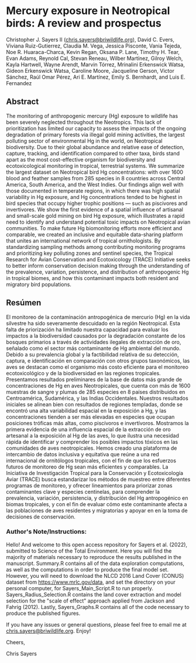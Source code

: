 # Mercury exposure in Neotropical birds: A review and prospectus

Christopher J. Sayers II (chris.sayers@briwildlife.org), David C. Evers, Viviana Ruiz-Gutierrez, Claudia M. Vega, Jessica Pisconte, Vania Tejeda, Noe R. Huaraca-Charca, Kevin Regan, Oksana P. Lane, Timothy H. Tear, Evan Adams, Reynold Cal, Stevan Reneau, Wilber Martínez, Gilroy Welch, Kayla Hartwell, Wayne Arendt, Marvin Tórrez, Mrinalini Erkenswick Watsa, Gideon Erkenswick Watsa, Caroline Moore, Jacqueline Gerson, Victor Sánchez, Raúl Omar Pérez, Ari E. Martínez, Emily S. Bernhardt, and Luis E. Fernandez

## Abstract
The monitoring of anthropogenic mercury (Hg) exposure to wildlife has been severely neglected throughout the Neotropics. This lack of prioritization has limited our capacity to assess the impacts of the ongoing degradation of primary forests via illegal gold mining activities, the largest polluting sector of environmental Hg in the world, on Neotropical biodiversity. Due to their global abundance and relative ease of detection, capture, tracking, and identification compared to other taxa, birds stand apart as the most cost-effective organism for biodiversity and ecotoxicological monitoring in tropical, terrestrial systems. We summarize the largest dataset on Neotropical bird Hg concentrations: with over 1600 blood and feather samples from 285 species in 8 countries across Central America, South America, and the West Indies. Our findings align well with those documented in temperate regions, in which there was high spatial variability in Hg exposure, and Hg concentrations tended to be highest in bird species that occupy higher trophic positions — such as piscivores and invertivores. We show the first evidence of a spatial influence of artisanal and small-scale gold mining on bird Hg exposure, which illustrates a rapid need to identify and understand potential toxic impacts on Neotropical avian communities. To make future Hg biomonitoring efforts more efficient and comparable, we created an inclusive and equitable data-sharing platform that unites an international network of tropical ornithologists. By standardizing sampling methods among contributing monitoring programs and prioritizing key polluting zones and sentinel species, the Tropical Research for Avian Conservation and Ecotoxicology (TRACE) Initiative seeks to better inform conservation decision making through the understanding of the prevalence, variation, persistence, and distribution of anthropogenic Hg in tropical biomes, and how this contaminant impacts both resident and migratory bird populations.

## Resúmen
El monitoreo de la contaminación antropogénica de mercurio (Hg) en la vida silvestre ha sido severamente descuidado en la región Neotropical. Esta falta de priorización ha limitado nuestra capacidad para evaluar los impactos a la biodiversidad causados por la degradación constante de los bosques primarios a través de actividades ilegales de extracción de oro, señalado como el sector más contaminante de Hg ambiental del mundo. Debido a su prevalencia global y la factibilidad relativa de su detección, captura, e identificación en comparación con otros grupos taxonómicos, las aves se destacan como el organismo más costo eficiente para el monitoreo ecotoxicológico y de la biodiversidad en las regiones tropicales. Presentamos resultados preliminares de la base de datos más grande de concentraciones de Hg en aves Neotropicales, que cuenta con más de 1600 muestras de sangre y plumas de 285 especies en 8 países distribuidos en  Centroamérica, Sudamérica, y las Indias Occidentales. Nuestros resultados iniciales se alinean bien con resultados de regiones templadas, donde se encontró una alta variabilidad espacial en la exposición a Hg, y las concentraciones tienden a ser más  elevadas en especies que ocupan posiciones tróficas más altas, como piscívoros e invertívoros. Mostramos la primera evidencia de una influencia espacial de la extracción de oro artesanal a la exposición al Hg de las aves, lo que ilustra una necesidad rápida de identificar y comprender los posibles impactos tóxicos en las comunidades de aves neotropicales. Hemos creado una plataforma de intercambio de datos inclusiva y equitativa que reúne a una red internacional de ornitólogos tropicales, con el fin de  que los esfuerzos futuros de monitoreo de Hg sean más eficientes y comparables. La Iniciativa de Investigación Tropical para la Conservación y Ecotoxicología Aviar (TRACE) busca estandarizar los métodos de muestreo entre diferentes programas de monitoreo, y ofrecer lineamientos para priorizar zonas contaminantes clave y especies centinelas, para comprender la prevalencia, variación, persistencia, y distribución del Hg antropogénico en biomas tropicales, y con el fin de evaluar cómo este contaminante afecta a las poblaciones de aves residentes y migratorias y apoyar en en la toma de decisiones de conservación.

### Author's Note/Instructions:

Hello! And welcome to this open access repository for Sayers et al. (2022), submitted to Science of the Total Environment. Here you will find the majority of materials necessary to reproduce the results published in the manuscript. Summary.R contains all of the data exploration computations, as well as the computations in order to produce the final model set. However, you will need to download the NLCD 2016 Land Cover (CONUS) dataset from https://www.mrlc.gov/data, and set the directory on your personal computer, for Sayers_Main_Script.R to run properly. Sayers_Radius_Selection.R contains the land cover extraction and model selection for the "scale of effect" approach applied from Jackson and Fahrig (2012). Lastly, Sayers_Graphs.R contains all of the code necessary to produce the published figures.

If you have any issues or general questions, please feel free to email me at chris.sayers@briwildlife.org. Enjoy!

Cheers,

Chris Sayers
